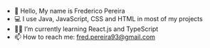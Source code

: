 - 👋 Hello, My name is Frederico Pereira
- 💻 I use Java, JavaScript, CSS and HTML in most of my projects
- 🧗‍♀️ I’m currently learning React.js and TypeScript
- 📫 How to reach me: fred.pereira93@gmail.com



<!---
FredericoPAP/FredericoPAP is a ✨ special ✨ repository because its `README.md` (this file) appears on your GitHub profile.
You can click the Preview link to take a look at your changes.
--->
